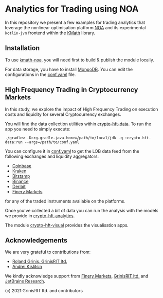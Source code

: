 # Analytics for Trading using NOA

In this repository we present a few examples for trading analytics that leverage 
the nonlinear optimisation platform [NOA](https://github.com/grinisrit/noa) 
and its experimental `kotlin-jvm` frontend 
within the [KMath](https://github.com/mipt-npm/kmath) library. 

## Installation 

To use [kmath-noa](https://github.com/mipt-npm/kmath/tree/feature/noa/kmath-noa), 
you will need first to build & publish the module locally.

For data storage, you have to install 
[MongoDB](https://docs.mongodb.com/manual/tutorial/install-mongodb-on-ubuntu/).
You can edit the configurations in the [conf.yaml](conf.yaml) file.

## High Frequency Trading in Cryptocurrency Markets

In this study, we explore the impact of High Frequency Trading 
on execution costs and liquidity for several 
Cryptocurrency exchanges.

You will find the data collection utilities 
within [crypto-hft-data](crypto-hft-analytics). To run the app you need to simply
execute:
```
./gradlew -Dorg.gradle.java.home=/path/to/local/jdk -q :crypto-hft-data:run --args=/path/to/conf.yaml
```
You can configure it in [conf.yaml](conf.yaml) to get the LOB data feed from the following 
exchanges and liquidity aggregators:

* [Coinbase](https://docs.pro.coinbase.com/#websocket-feed)
* [Kraken](https://docs.kraken.com/websockets/#message-book)
* [Bitstamp](https://www.bitstamp.net/websocket/v2) 
* [Binance](https://github.com/binance/binance-spot-api-docs/blob/master/web-socket-streams.md)
* [Deribit](https://docs.deribit.com/?python#subscriptions)
* [Finery Markets](https://faq.finerymarkets.com/api-specifications)

for any of the traded instruments available on the platforms.

Once you've collected a bit of data you can run the analysis with
the models we provide in [crypto-hft-analytics](crypto-hft-analytics). 

The module [crypto-hft-visual](crypto-hft-visual) 
provides the visualisation apps.


## Acknowledgements

We are very grateful to contributions from:
* [Roland Grinis, GrinisRIT ltd.](https://github.com/grinisrit)
* [Andrei Kislitsin](https://github.com/AndreiKingsley)

We kindly acknowledge support from
[Finery Markets](https://finerymarkets.com/), 
[GrinisRIT ltd.](https://www.grinisrit.com/) and
[JetBrains Research](https://research.jetbrains.org/).

(c) 2021 GrinisRIT ltd. and contributors